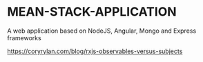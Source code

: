 # MEAN-STACK-APPLICATION
A web application based on NodeJS, Angular, Mongo and Express frameworks

https://coryrylan.com/blog/rxjs-observables-versus-subjects
